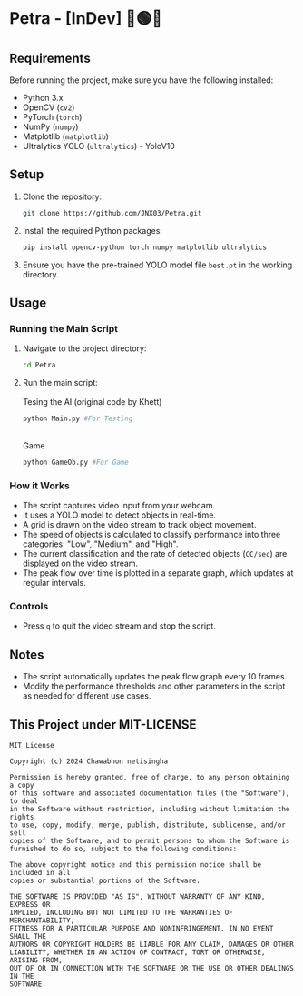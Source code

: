 # Petra - [InDev] 🔴🟢🔵

## Requirements

Before running the project, make sure you have the following installed:
- Python 3.x
- OpenCV (`cv2`)
- PyTorch (`torch`)
- NumPy (`numpy`)
- Matplotlib (`matplotlib`)
- Ultralytics YOLO (`ultralytics`) - YoloV10

## Setup

1. Clone the repository:
   ```bash
   git clone https://github.com/JNX03/Petra.git
   ```
   
2. Install the required Python packages:
   ```bash
   pip install opencv-python torch numpy matplotlib ultralytics
   ```

3. Ensure you have the pre-trained YOLO model file `best.pt` in the working directory.

## Usage

### Running the Main Script

1. Navigate to the project directory:
   ```bash
   cd Petra
   ```

2. Run the main script:<br><br>
   Tesing the AI (original code by Khett)
   ```bash
   python Main.py #For Testing
   ```
   <br>Game
   ```bash
   python GameOb.py #For Game
   ```

### How it Works

- The script captures video input from your webcam.
- It uses a YOLO model to detect objects in real-time.
- A grid is drawn on the video stream to track object movement.
- The speed of objects is calculated to classify performance into three categories: "Low", "Medium", and "High".
- The current classification and the rate of detected objects (`CC/sec`) are displayed on the video stream.
- The peak flow over time is plotted in a separate graph, which updates at regular intervals.

### Controls

- Press `q` to quit the video stream and stop the script.

## Notes

- The script automatically updates the peak flow graph every 10 frames.
- Modify the performance thresholds and other parameters in the script as needed for different use cases.

## This Project under MIT-LICENSE
```
MIT License

Copyright (c) 2024 Chawabhon netisingha

Permission is hereby granted, free of charge, to any person obtaining a copy
of this software and associated documentation files (the "Software"), to deal
in the Software without restriction, including without limitation the rights
to use, copy, modify, merge, publish, distribute, sublicense, and/or sell
copies of the Software, and to permit persons to whom the Software is
furnished to do so, subject to the following conditions:

The above copyright notice and this permission notice shall be included in all
copies or substantial portions of the Software.

THE SOFTWARE IS PROVIDED "AS IS", WITHOUT WARRANTY OF ANY KIND, EXPRESS OR
IMPLIED, INCLUDING BUT NOT LIMITED TO THE WARRANTIES OF MERCHANTABILITY,
FITNESS FOR A PARTICULAR PURPOSE AND NONINFRINGEMENT. IN NO EVENT SHALL THE
AUTHORS OR COPYRIGHT HOLDERS BE LIABLE FOR ANY CLAIM, DAMAGES OR OTHER
LIABILITY, WHETHER IN AN ACTION OF CONTRACT, TORT OR OTHERWISE, ARISING FROM,
OUT OF OR IN CONNECTION WITH THE SOFTWARE OR THE USE OR OTHER DEALINGS IN THE
SOFTWARE.
```
